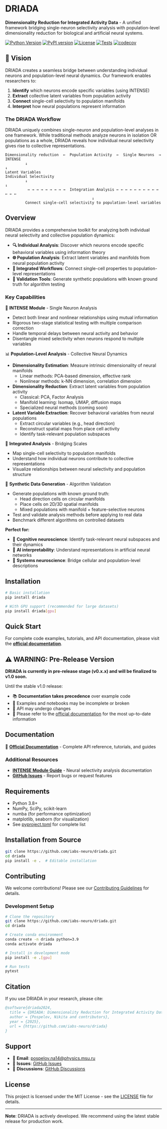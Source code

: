 # DRIADA

**Dimensionality Reduction for Integrated Activity Data** - A unified framework bridging single-neuron selectivity analysis with population-level dimensionality reduction for biological and artificial neural systems.

[![Python Version](https://img.shields.io/badge/python-3.9+-blue.svg)](https://www.python.org/downloads/)
[![PyPI version](https://img.shields.io/pypi/v/driada.svg)](https://pypi.org/project/driada/)
[![License](https://img.shields.io/badge/license-MIT-green.svg)](LICENSE)
[![Tests](https://github.com/iabs-neuro/driada/actions/workflows/tests.yml/badge.svg)](https://github.com/iabs-neuro/driada/actions/workflows/tests.yml)
[![codecov](https://codecov.io/gh/iabs-neuro/driada/branch/main/graph/badge.svg)](https://codecov.io/gh/iabs-neuro/driada)

## 🎯 Vision

DRIADA creates a seamless bridge between understanding individual neurons and population-level neural dynamics. Our framework enables researchers to:

1. **Identify** which neurons encode specific variables (using INTENSE)
2. **Extract** collective latent variables from population activity
3. **Connect** single-cell selectivity to population manifolds
4. **Interpret** how neural populations represent information

### The DRIADA Workflow

DRIADA uniquely combines single-neuron and population-level analyses in one framework. While traditional methods analyze neurons in isolation OR populations as a whole, DRIADA reveals how individual neural selectivity gives rise to collective representations.

```
Dimensionality reduction  ←  Population Activity  ←  Single Neurons  →  INTENSE
         ↓                                                                ↓
Latent Variables                                                 Individual Selectivity
         ↓                                                                ↓
          → → → → → → → → →  Integration Analysis ← ← ← ← ← ← ← ← ← ← ← ← ←
                                       ↓
         Connect single-cell selectivity to population-level variables
```

## Overview

DRIADA provides a comprehensive toolkit for analyzing both individual neural selectivity and collective population dynamics:

- **🔍 Individual Analysis**: Discover which neurons encode specific behavioral variables using information theory
- **🌐 Population Analysis**: Extract latent variables and manifolds from neural population activity
- **🔗 Integrated Workflows**: Connect single-cell properties to population-level representations
- **🧪 Validation Tools**: Generate synthetic populations with known ground truth for algorithm testing

### Key Capabilities

🧠 **INTENSE Module** - Single Neuron Analysis
- Detect both linear and nonlinear relationships using mutual information
- Rigorous two-stage statistical testing with multiple comparison correction
- Handle temporal delays between neural activity and behavior
- Disentangle mixed selectivity when neurons respond to multiple variables

📊 **Population-Level Analysis** - Collective Neural Dynamics
- **Dimensionality Estimation**: Measure intrinsic dimensionality of neural manifolds
  - Linear methods: PCA-based dimension, effective rank
  - Nonlinear methods: k-NN dimension, correlation dimension
- **Dimensionality Reduction**: Extract latent variables from population activity
  - Classical: PCA, Factor Analysis
  - Manifold learning: Isomap, UMAP, diffusion maps
  - Specialized neural methods (coming soon)
- **Latent Variable Extraction**: Recover behavioral variables from neural populations
  - Extract circular variables (e.g., head direction)
  - Reconstruct spatial maps from place cell activity
  - Identify task-relevant population subspaces

🔗 **Integrated Analysis** - Bridging Scales
- Map single-cell selectivity to population manifolds
- Understand how individual neurons contribute to collective representations
- Visualize relationships between neural selectivity and population structure

🧪 **Synthetic Data Generation** - Algorithm Validation
- Generate populations with known ground truth:
  - Head direction cells on circular manifolds
  - Place cells on 2D/3D spatial manifolds
  - Mixed populations with manifold + feature-selective neurons
- Test and validate analysis methods before applying to real data
- Benchmark different algorithms on controlled datasets

**Perfect for:**
- 🧠 **Cognitive neuroscience**: Identify task-relevant neural subspaces and their dynamics
- 🤖 **AI interpretability**: Understand representations in artificial neural networks
- 🔬 **Systems neuroscience**: Bridge cellular and population-level descriptions

## Installation

```bash
# Basic installation
pip install driada

# With GPU support (recommended for large datasets)
pip install driada[gpu]
```

## Quick Start

For complete code examples, tutorials, and API documentation, please visit the **[official documentation](https://driada.readthedocs.io)**.

## ⚠️ WARNING: Pre-Release Version

**DRIADA is currently in pre-release stage (v0.x.x) and will be finalized to v1.0 soon.**

Until the stable v1.0 release:
- 📚 **Documentation takes precedence** over example code
- 🔧 Examples and notebooks may be incomplete or broken
- 🚧 API may undergo changes
- 📖 Please refer to the [official documentation](https://driada.readthedocs.io) for the most up-to-date information

## Documentation

📖 **[Official Documentation](https://driada.readthedocs.io)** - Complete API reference, tutorials, and guides

### Additional Resources
- **[INTENSE Module Guide](README_INTENSE.md)** - Neural selectivity analysis documentation
- **[GitHub Issues](https://github.com/iabs-neuro/driada/issues)** - Report bugs or request features

## Requirements

- Python 3.8+
- NumPy, SciPy, scikit-learn
- numba (for performance optimization)
- matplotlib, seaborn (for visualization)
- See [pyproject.toml](pyproject.toml) for complete list

## Installation from Source

```bash
git clone https://github.com/iabs-neuro/driada.git
cd driada
pip install -e .  # Editable installation
```

## Contributing

We welcome contributions! Please see our [Contributing Guidelines](CONTRIBUTING.md) for details.

### Development Setup

```bash
# Clone the repository
git clone https://github.com/iabs-neuro/driada.git
cd driada

# Create conda environment
conda create -n driada python=3.9
conda activate driada

# Install in development mode
pip install -e .[gpu]

# Run tests
pytest
```

## Citation

If you use DRIADA in your research, please cite:

```bibtex
@software{driada2024,
  title = {DRIADA: Dimensionality Reduction for Integrated Activity Data},
  author = {Pospelov, Nikita and contributors},
  year = {2025},
  url = {https://github.com/iabs-neuro/driada}
}
```

## Support

- 📧 **Email**: pospelov.na14@physics.msu.ru
- 🐛 **Issues**: [GitHub Issues](https://github.com/iabs-neuro/driada/issues)
- 💬 **Discussions**: [GitHub Discussions](https://github.com/iabs-neuro/driada/discussions)

## License

This project is licensed under the MIT License - see the [LICENSE](LICENSE) file for details.

---

**Note**: DRIADA is actively developed. We recommend using the latest stable release for production work.